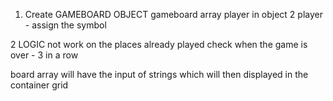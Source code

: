 1. Create GAMEBOARD OBJECT 
    gameboard array 
    player in object 
        2 player  - assign the symbol


2 LOGIC
    not work on the places already played
    check when the game is over  - 3 in a row 








board array will have the input of strings which will then displayed in the container grid 

